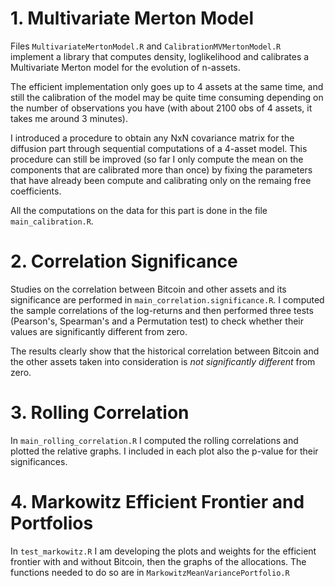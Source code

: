 
# 1. Multivariate Merton Model
Files `MultivariateMertonModel.R` and  `CalibrationMVMertonModel.R` implement a library that computes density, loglikelihood and calibrates a Multivariate Merton model for the evolution of n-assets.

The efficient implementation only goes up to 4 assets at the same time, and still the calibration of the model may be quite time consuming depending on the number of observations you have (with about 2100 obs of 4 assets, it takes me around 3 minutes).

I introduced a procedure to obtain any NxN covariance matrix for the diffusion part through sequential computations of a 4-asset model.
This procedure can still be improved (so far I only compute the mean on the components that are calibrated more than once) by fixing the parameters that have already been compute and calibrating only on the remaing free coefficients.

All the computations on the data for this part is done in the file `main_calibration.R`.

# 2. Correlation Significance

Studies on the correlation between Bitcoin and other assets and its significance are performed in `main_correlation.significance.R`.
I computed the sample correlations of the log-returns and then performed three tests (Pearson's, Spearman's and a Permutation test) to check whether their values are significantly different from zero.

The results clearly show that the historical correlation between Bitcoin and the other assets taken into consideration is *not significantly different* from zero.

# 3. Rolling Correlation

In `main_rolling_correlation.R` I computed the rolling correlations and plotted the relative graphs. I included in each plot also the p-value for their significances.

# 4. Markowitz Efficient Frontier and Portfolios

In `test_markowitz.R` I am developing the plots and weights for the efficient frontier with and without Bitcoin, then the graphs of the allocations. The functions needed to do so are in `MarkowitzMeanVariancePortfolio.R`

